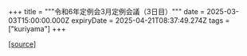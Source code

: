 +++
title = """令和6年定例会3月定例会議（3日目）"""
date = 2025-03-03T15:00:00.000Z
expiryDate = 2025-04-21T08:37:49.274Z
tags = ["kuriyama"]
+++


[[source]](https://www.town.kuriyama.hokkaido.jp/site/gikai/30529.html)
